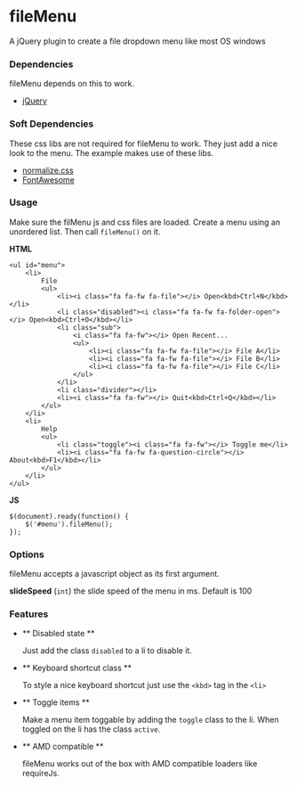 # fileMenu
A jQuery plugin to create a file dropdown menu like most OS windows

### Dependencies

fileMenu depends on this to work.

- [jQuery](http://www.jquery.com)

### Soft Dependencies

These css libs are not required for fileMenu to work. They just add a nice look to the menu. The example makes use of these libs.

- [normalize.css](https://github.com/necolas/normalize.css/)
- [FontAwesome](http://fortawesome.github.io/Font-Awesome/)


### Usage

Make sure the filMenu js and css files are loaded. Create a menu using an unordered list. Then call `fileMenu()` on it.

**HTML**
```
<ul id="menu">
    <li>
        File
        <ul>
            <li><i class="fa fa-fw fa-file"></i> Open<kbd>Ctrl+N</kbd></li>
            <li class="disabled"><i class="fa fa-fw fa-folder-open"></i> Open<kbd>Ctrl+O</kbd></li>
            <li class="sub">
                <i class="fa fa-fw"></i> Open Recent...
                <ul>
                    <li><i class="fa fa-fw fa-file"></i> File A</li>
                    <li><i class="fa fa-fw fa-file"></i> File B</li>
                    <li><i class="fa fa-fw fa-file"></i> File C</li>
                </ul>
            </li>
            <li class="divider"></li>
            <li><i class="fa fa-fw"></i> Quit<kbd>Ctrl+Q</kbd></li>
        </ul>
    </li>
    <li>
        Help
        <ul>
            <li class="toggle"><i class="fa fa-fw"></i> Toggle me</li>
            <li><i class="fa fa-fw fa-question-circle"></i> About<kbd>F1</kbd></li>
        </ul>
    </li>
</ul>
```

**JS**
```
$(document).ready(function() {
    $('#menu').fileMenu();
});
```

### Options

fileMenu accepts a javascript object as its first argument.

**slideSpeed** (`int`)
the slide speed of the menu in ms. Default is 100


### Features

- ** Disabled state **
  
  Just add the class `disabled` to a li to disable it.

- ** Keyboard shortcut class **

    To style a nice keyboard shortcut just use the `<kbd>` tag in the `<li>`

- ** Toggle items **

    Make a menu item toggable by adding the `toggle` class to the li. When toggled on the li has the class `active`.

- ** AMD compatible **

    fileMenu works out of the box with AMD compatible loaders like requireJs. 